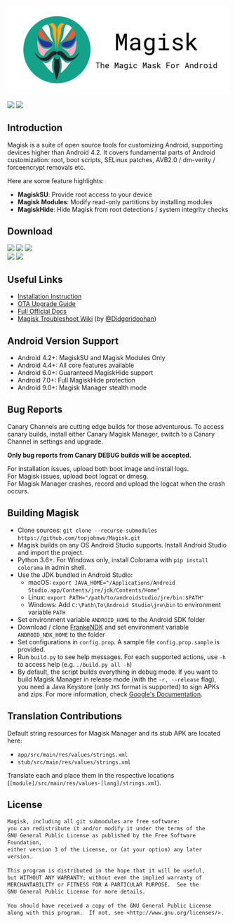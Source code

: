 ![](docs/images/logo.png)

![](https://img.shields.io/badge/dynamic/json?color=blue&label=ZIP%20Downloads&query=magisk&url=https%3A%2F%2Fraw.githubusercontent.com%2Ftopjohnwu%2Fmagisk_files%2Fcount%2Fcount.json?cacheSeconds=3600)
![](https://img.shields.io/badge/dynamic/json?color=green&label=APK%20Downloads&query=manager&url=https%3A%2F%2Fraw.githubusercontent.com%2Ftopjohnwu%2Fmagisk_files%2Fcount%2Fcount.json?cacheSeconds=3600)

## Introduction

Magisk is a suite of open source tools for customizing Android, supporting devices higher than Android 4.2. It covers fundamental parts of Android customization: root, boot scripts, SELinux patches, AVB2.0 / dm-verity / forceencrypt removals etc.

Here are some feature highlights:

- **MagiskSU**: Provide root access to your device
- **Magisk Modules**: Modify read-only partitions by installing modules
- **MagiskHide**: Hide Magisk from root detections / system integrity checks

## Download

[![](https://img.shields.io/badge/Magisk%20Manager-v7.5.1-green)](https://github.com/topjohnwu/Magisk/releases/download/manager-v7.5.1/MagiskManager-v7.5.1.apk)
[![](https://img.shields.io/badge/Magisk-v20.3-blue)](https://github.com/topjohnwu/Magisk/releases/download/v20.3/Magisk-v20.3.zip)
[![](https://img.shields.io/badge/Magisk%20Beta-v20.4-blue)](https://github.com/topjohnwu/Magisk/releases/download/v20.4/Magisk-v20.4.zip)
<br>
[![](https://img.shields.io/badge/Magisk%20Manager-Canary-red)](https://raw.githubusercontent.com/topjohnwu/magisk_files/canary/app-release.apk)
[![](https://img.shields.io/badge/Magisk%20Manager-Canary%20Debug-red)](https://raw.githubusercontent.com/topjohnwu/magisk_files/canary/app-debug.apk)

## Useful Links

- [Installation Instruction](https://topjohnwu.github.io/Magisk/install.html)
- [OTA Upgrade Guide](https://topjohnwu.github.io/Magisk/ota.html)
- [Full Official Docs](https://topjohnwu.github.io/Magisk/)
- [Magisk Troubleshoot Wiki](https://www.didgeridoohan.com/magisk/HomePage) (by [@Didgeridoohan](https://github.com/Didgeridoohan))

## Android Version Support

- Android 4.2+: MagiskSU and Magisk Modules Only
- Android 4.4+: All core features available
- Android 6.0+: Guaranteed MagiskHide support
- Android 7.0+: Full MagiskHide protection
- Android 9.0+: Magisk Manager stealth mode

## Bug Reports

Canary Channels are cutting edge builds for those adventurous. To access canary builds, install either Canary Magisk Manager, switch to a Canary Channel in settings and upgrade.

**Only bug reports from Canary DEBUG builds will be accepted.**

For installation issues, upload both boot image and install logs.<br>
For Magisk issues, upload boot logcat or dmesg.<br>
For Magisk Manager crashes, record and upload the logcat when the crash occurs.

## Building Magisk

- Clone sources: `git clone --recurse-submodules https://github.com/topjohnwu/Magisk.git`
- Magisk builds on any OS Android Studio supports. Install Android Studio and import the project.
- Python 3.6+. For Windows only, install Colorama with `pip install colorama` in admin shell.
- Use the JDK bundled in Android Studio:
	- macOS: `export JAVA_HOME="/Applications/Android Studio.app/Contents/jre/jdk/Contents/Home"`
	- Linux: `export PATH="/path/to/androidstudio/jre/bin:$PATH"`
	- Windows: Add `C:\Path\To\Android Studio\jre\bin` to environment variable `PATH`
- Set environment variable `ANDROID_HOME` to the Android SDK folder
- Download / clone [FrankeNDK](https://github.com/topjohnwu/FrankeNDK) and set environment variable `ANDROID_NDK_HOME` to the folder
- Set configurations in `config.prop`. A sample file `config.prop.sample` is provided.
- Run `build.py` to see help messages. For each supported actions, use `-h` to access help (e.g. `./build.py all -h`)
- By default, the script builds everything in debug mode. If you want to build Magisk Manager in release mode (with the `-r, --release` flag), you need a Java Keystore (only `JKS` format is supported) to sign APKs and zips. For more information, check [Google's Documentation](https://developer.android.com/studio/publish/app-signing.html#generate-key).

## Translation Contributions

Default string resources for Magisk Manager and its stub APK are located here:

- `app/src/main/res/values/strings.xml`
- `stub/src/main/res/values/strings.xml`

Translate each and place them in the respective locations (`[module]/src/main/res/values-[lang]/strings.xml`).

## License

    Magisk, including all git submodules are free software:
    you can redistribute it and/or modify it under the terms of the
    GNU General Public License as published by the Free Software Foundation,
    either version 3 of the License, or (at your option) any later version.

    This program is distributed in the hope that it will be useful,
    but WITHOUT ANY WARRANTY; without even the implied warranty of
    MERCHANTABILITY or FITNESS FOR A PARTICULAR PURPOSE.  See the
    GNU General Public License for more details.

    You should have received a copy of the GNU General Public License
    along with this program.  If not, see <http://www.gnu.org/licenses/>.
